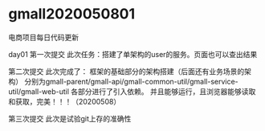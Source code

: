 # gmall2020050801
电商项目每日代码更新

day01 
第一次提交
此次任务：搭建了单架构的user的服务。页面也可以查出结果

第二次提交
此次完成了：
框架的基础部分的架构搭建（后面还有业务场景的架构）
分别为gmall-parent/gmall-api/gmall-common-util/gmall-service-util/gmall-web-util
各部分进行了引入依赖。
并且能够运行，且浏览器能够读取和获取，完美！！！（20200508）

第三次提交
此次是试验git上存的准确性